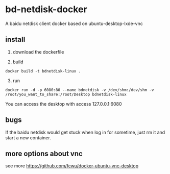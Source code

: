 # bd-netdisk-docker
A baidu netdisk client docker based on ubuntu-desktop-lxde-vnc


## install

1. download the dockerfile

2. build
```
docker build -t bdnetdisk-linux .
```

3. run

```
docker run -d -p 6080:80 --name bdnetdisk -v /dev/shm:/dev/shm -v /root/you_want_to_share:/root/Desktop bdnetdisk-linux
```

You can access the desktop with access 127.0.0.1:6080

## bugs

If the baidu netdisk would get stuck when log in for sometime, just rm it and start a new container.

## more options about vnc

see more https://github.com/fcwu/docker-ubuntu-vnc-desktop
